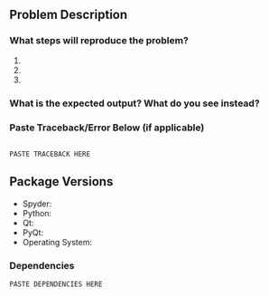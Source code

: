 <!--- **PLEASE READ:** Before submitting here, please carefully consult our *Troubleshooting Guide* at https://github.com/spyder-ide/spyder/wiki/Troubleshooting-Guide-and-FAQ and search the issues page for your error/problem, as most posted bugs are duplicates or easy fixes.

If you don't find anything, please provide a detailed step-by-step description (in English) of the problem and what led up to it below. Issue reports without a clear way to reproduce them will be closed. Thanks! --->

## Problem Description



### What steps will reproduce the problem?

1. 
2. 
3. 

### What is the expected output? What do you see instead?



### Paste Traceback/Error Below (if applicable)
<!--- Copy from error dialog or View > Panes > Internal Console --->

```python-traceback

PASTE TRACEBACK HERE

```

## Package Versions

* Spyder:
* Python:
* Qt:
* PyQt:
* Operating System:

### Dependencies
<!--- Please go to the menu entry Help > Dependencies,
press the Copy to clipboard button and paste below --->

```
PASTE DEPENDENCIES HERE
```
